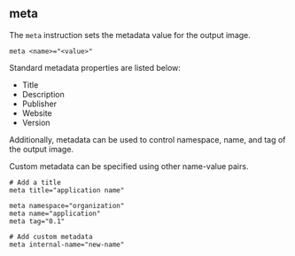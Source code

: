 ## meta

The `meta` instruction sets the metadata value for the output image. 

```
meta <name>="<value>"
```

Standard metadata properties are listed below:

* Title
* Description
* Publisher
* Website
* Version

Additionally, metadata can be used to control namespace, name, and tag of the output image.

Custom metadata can be specified using other name-value pairs. 

```
# Add a title
meta title="application name"

meta namespace="organization"
meta name="application"
meta tag="0.1"

# Add custom metadata
meta internal-name="new-name"
```
